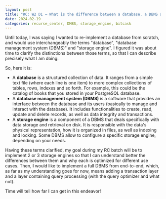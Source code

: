 ```yaml
---
layout: post
title: "RC: W2 D1 — What is the difference between a database, a DBMS and a storage engine?"
date: 2024-02-19
categories: recurse_center, DMBS, storage_engine, bitcask
---
```


Until today, I was saying I wanted to re-implement a database from scratch, and would use interchangeably the terms
"database", "database management system (DBMS)" and "storage engine".
I figured it was about time to clarify the distinctions between those terms, so that I can describe precisely what I am
doing.

So, here it is:

- A **database** is a structured collection of data. It ranges from a simple text file (where each line is one item) to
  more complex collections of tables, rows, indexes and so forth. For example, this could be the catalog of books that
  you stored in your PostgreSQL database.
- A **database management system (DBMS)** is a software that provides an interface between the database and its users
  (basically to manage and interact with the database).
  It includes functionalities to create, read, update and delete records, as well as data integrity and transactions.
- A **storage engine** is a component of a DBMS that deals specifically with data storage and retrieval on disk. It
  is responsible with the data's physical representation, how it is organized in files, as well as indexing and locking.
  Some DBMS allow to configure a specific storage engine, depending on your needs.

Having these terms clarified, my goal during my RC batch will be to implement 2 or 3 storage engines so that I can
understand better the differences between them and why each is optimized for different use cases.
Then, I would like to implement a full DBMS from end-to-end, which, as far as my understanding goes for now, means
adding a transaction layer and a layer containing query processing (with the query optimizer and what not).

Time will tell how far I can get in this endeavor!


